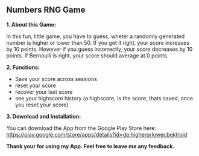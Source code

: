 ## Numbers RNG Game

**1. About this Game:**

In this fun, little game, you have to guess, wheter a randomly generated number is higher or lower than 50. If you get it right, your score increases by 10 points. However if you guess incorrectly, your score decreases by 10 points. If Bernoulli is right, your score should average at 0 points. 

**2. Functions:** 

 - Save your score across sessions
 - reset your score 
 - recover your last score
 - see your highscore history (a highscore, is the score, thats saved, once you reset your score)

**3. Download and Installation:** 

You can download the App from the Google Play Store here:  https://play.google.com/store/apps/details?id=de.higherorlower.bektroid

**Thank your for using my App. Feel free to leave me any feedback.**
